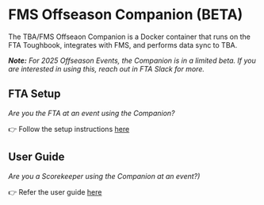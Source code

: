 # FMS Offseason Companion (BETA)

The TBA/FMS Offseaon Companion is a Docker container that runs on the FTA Toughbook, integrates with FMS, and performs data sync to TBA.

_**Note:** For 2025 Offseason Events, the Companion is in a limited beta. If you are interested in using this, reach out in FTA Slack for more._

## FTA Setup

_Are you the FTA at an event using the Companion?_

👉 Follow the setup instructions [here](https://github.com/the-blue-alliance/fms-companion-dist/wiki/FTA-Setup)

## User Guide

_Are you a Scorekeeper using the Companion at an event?)_

👉 Refer the user guide [here](https://github.com/the-blue-alliance/fms-companion-dist/wiki/Scorekeeper-Guide)
